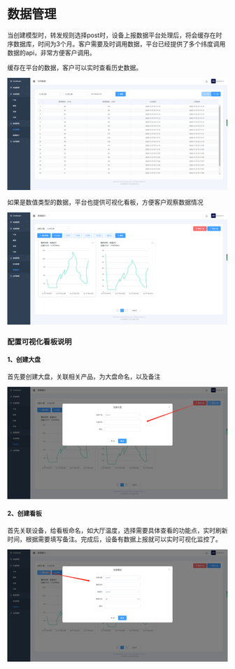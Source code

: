 # 数据管理

当创建模型时，转发规则选择post时，设备上报数据平台处理后，将会缓存在时序数据库，时间为3个月。客户需要及时调用数据，平台已经提供了多个纬度调用数据的api，非常方便客户调用。

缓存在平台的数据，客户可以实时查看历史数据。

![](../../.gitbook/assets/image%20%2871%29.png)

如果是数值类型的数据，平台也提供可视化看板，方便客户观察数据情况

![](../../.gitbook/assets/image%20%289%29.png)

### 配置可视化看板说明

#### 1、创建大盘

首先要创建大盘，关联相关产品，为大盘命名，以及备注

![](../../.gitbook/assets/image%20%2891%29.png)

#### 2、创建看板

首先关联设备，给看板命名，如大厅温度，选择需要具体查看的功能点，实时刷新时间，根据需要填写备注。完成后，设备有数据上报就可以实时可视化监控了。

![](../../.gitbook/assets/image%20%2828%29.png)



